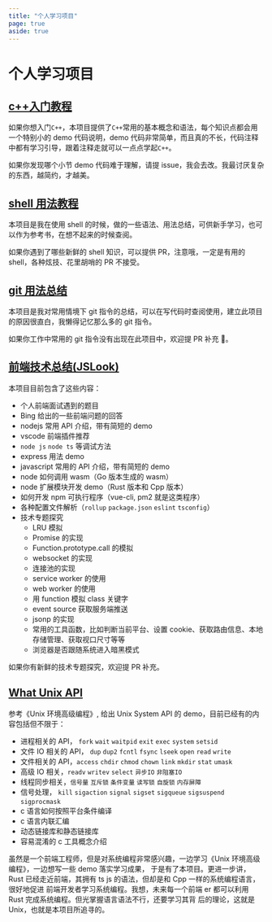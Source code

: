 ```yaml
---
title: "个人学习项目"
page: true
aside: true
---
```


# 个人学习项目

## [c++入门教程](https://github.com/zhangzhuang15/Step-Cplusplus.git)

如果你想入门`C++`，本项目提供了`C++`常用的基本概念和语法，每个知识点都会用一个特别小的 demo 代码说明，demo 代码非常简单，而且真的不长，代码注释中都有学习引导，跟着注释走就可以一点点学起`C++`。

如果你发现哪个小节 demo 代码难于理解，请提 issue，我会去改。我最讨厌复杂的东西，越简约，才越美。

## [shell 用法教程](https://github.com/zhangzhuang15/short-shell.git)

本项目是我在使用 shell 的时候，做的一些语法、用法总结，可供新手学习，也可以作为参考书，在想不起来的时候查阅。

如果你遇到了哪些新鲜的 shell 知识，可以提供 PR，注意哦，一定是有用的 shell，各种炫技、花里胡哨的 PR 不接受。

## [git 用法总结](https://github.com/zhangzhuang15/git-command.git)

本项目是我对常用情境下 git 指令的总结，可以在写代码时查阅使用，建立此项目的原因很直白，我懒得记忆那么多的 git 指令。

如果你工作中常用的 git 指令没有出现在此项目中，欢迎提 PR 补充 👏。

## [前端技术总结(JSLook)](https://github.com/zhangzhuang15/JSLook.git)

本项目目前包含了这些内容：

- 个人前端面试遇到的题目
- Bing 给出的一些前端问题的回答
- nodejs 常用 API 介绍，带有简短的 demo
- vscode 前端插件推荐
- `node js` `node ts` 等调试方法
- express 用法 demo
- javascript 常用的 API 介绍，带有简短的 demo
- node 如何调用 wasm（Go 版本生成的 wasm）
- node 扩展模块开发 demo（Rust 版本和 Cpp 版本）
- 如何开发 npm 可执行程序（vue-cli, pm2 就是这类程序）
- 各种配置文件解析（`rollup` `package.json` `eslint` `tsconfig`）
- 技术专题探究
  - LRU 模拟
  - Promise 的实现
  - Function.prototype.call 的模拟
  - websocket 的实现
  - 连接池的实现
  - service worker 的使用
  - web worker 的使用
  - 用 function 模拟 class 关键字
  - event source 获取服务端推送
  - jsonp 的实现
  - 常用的工具函数，比如判断当前平台、设置 cookie、获取路由信息、本地存储管理、获取视口尺寸等等
  - 浏览器是否跟随系统进入暗黑模式

如果你有新鲜的技术专题探究，欢迎提 PR 补充。

## [What Unix API](https://github.com/zhangzhuang15/what-unix-api)

参考《Unix 环境高级编程》, 给出 Unix System API 的 demo，目前已经有的内容包括但不限于：

- 进程相关的 API， `fork` `wait` `waitpid` `exit` `exec` `system` `setsid`
- 文件 IO 相关的 API， `dup` `dup2` `fcntl` `fsync` `lseek` `open` `read` `write`
- 文件相关的 API，`access` `chdir` `chmod` `chown` `link` `mkdir` `stat` `umask`
- 高级 IO 相关，`readv` `writev` `select` `异步IO` `非阻塞IO`
- 线程同步相关，`信号量` `互斥锁` `条件变量` `读写锁` `自旋锁` `内存屏障`
- 信号处理， `kill` `sigaction` `signal` `sigset` `sigqueue` `sigsuspend` `sigprocmask`
- c 语言如何按照平台条件编译
- c 语言内联汇编
- 动态链接库和静态链接库
- 容易混淆的 c 工具概念介绍

虽然是一个前端工程师，但是对系统编程非常感兴趣，一边学习《Unix 环境高级编程》，一边想写一些 demo 落实学习成果，
于是有了本项目。更进一步讲，Rust 已经走近前端，其拥有 ts js 的语法，但却是和 Cpp 一样的系统编程语言，很好地促进
前端开发者学习系统编程。我想，未来每一个前端 er 都可以利用 Rust 完成系统编程。但光掌握语言语法不行，还要学习其背
后的理论，这就是 Unix，也就是本项目所追寻的。
